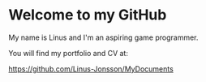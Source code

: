 # Welcome to my GitHub

My name is Linus and I'm an aspiring game programmer.

You will find my portfolio and CV at:

https://github.com/Linus-Jonsson/MyDocuments
